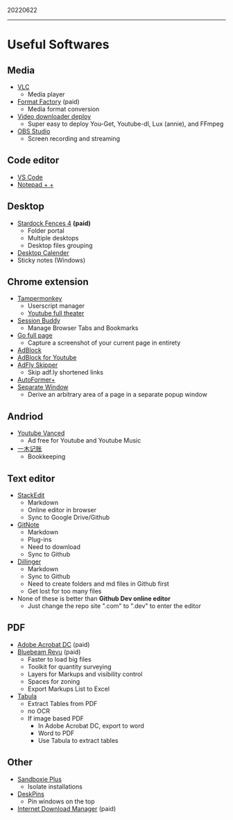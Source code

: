 ﻿20220622

---

# Useful Softwares

## Media 
- [VLC](https://www.videolan.org/vlc/) 
	- Media player
- [Format Factory](http://www.pcfreetime.com/) (paid)
	- Media format conversion
- [Video downloader deploy](https://github.com/LussacZheng/video-downloader-deploy)
	- Super easy to deploy You-Get, Youtube-dl, Lux (annie), and FFmpeg
- [OBS Studio](https://obsproject.com/)
	- Screen  recording and streaming

## Code editor
- [VS Code](https://code.visualstudio.com/) 
- [Notepad + +](https://notepad-plus-plus.org/downloads/) 

## Desktop
- [Stardock Fences 4](https://www.stardock.com/products/fences/) **(paid)**
	- Folder portal
	- Multiple desktops
	- Desktop files grouping
- [Desktop Calender](http://chs.desktopcal.com/chs/) 
- Sticky notes (Windows)

## Chrome extension
- [Tampermonkey](https://chrome.google.com/webstore/detail/tampermonkey/dhdgffkkebhmkfjojejmpbldmpobfkfo?hl=en)
	- Userscript manager
	- [Youtube full theater](chrome-extension://dhdgffkkebhmkfjojejmpbldmpobfkfo/options.html#nav=79f43e5c-071a-43fa-8753-c4d970b535a7+editor)
- [Session Buddy](https://chrome.google.com/webstore/detail/session-buddy/edacconmaakjimmfgnblocblbcdcpbko?hl=en)
	- Manage Browser Tabs and Bookmarks
- [Go full page](https://chrome.google.com/webstore/detail/gofullpage-full-page-scre/fdpohaocaechififmbbbbbknoalclacl?hl=en)
	- Capture a screenshot of your current page in entirety
- [AdBlock](https://chrome.google.com/webstore/detail/adblock-%E2%80%94-best-ad-blocker/gighmmpiobklfepjocnamgkkbiglidom?hl=en)
- [AdBlock for Youtube](https://chrome.google.com/webstore/detail/adblock-for-youtube/cmedhionkhpnakcndndgjdbohmhepckk?hl=en)
- [AdFly Skipper](https://chrome.google.com/webstore/detail/adfly-skipper/obnfifcganohemahpomajbhocfkdgmjb?hl=en)
	- Skip adf.ly shortened links
- [AutoFormer+](https://chrome.google.com/webstore/detail/autoformer+/cjefgijpbofijpnfpncbjajignkcbbod?hl=en)
- [Separate Window](https://chrome.google.com/webstore/detail/separate-window/cbgkkbaghihhnaeabfcmmglhnfkfnpon?hl=en)
	- Derive an arbitrary area of a page in a separate popup window

## Andriod
- [Youtube Vanced](https://vancedapp.com/)
	- Ad free for Youtube and Youtube Music
- [一木记账](https://www.yimuapp.com/)
	- Bookkeeping

## Text editor
- [StackEdit](https://stackedit.io/)
	- Markdown
	- Online editor in browser
	- Sync to Google Drive/Github
- [GitNote](https://gitnoteapp.com/)
	- Markdown
	- Plug-ins
	- Need to download
	- Sync to Github
- [Dillinger](https://dillinger.io/)
	- Markdown
	- Sync to Github
	- Need to create folders and md files in Github first
	- Get lost for too many files
- None of these is better than **Github Dev online editor**
	- Just change the repo site ".com" to ".dev" to enter the editor

## PDF
- [Adobe Acrobat DC](https://www.adobe.com/acrobat.html) (paid)
- [Bluebeam Revu](https://www.bluebeam.com/) (paid)
	- Faster to load big files
	- Toolkit for quantity surveying
	- Layers for Markups and visibility control
	- Spaces for zoning
	- Export Markups List to Excel
- [Tabula](https://tabula.technology/)
	- Extract Tables from PDF
	- no OCR
	- If image based PDF
		- In Adobe Acrobat DC, export to word
		- Word to PDF
		- Use Tabula to extract tables

## Other
- [Sandboxie Plus](https://sandboxie-plus.com/)
	- Isolate installations
- [DeskPins](https://deskpins.en.softonic.com/?utm_source=SEM&utm_medium=paid&utm_campaign=EN_UK_DSA&gclid=CjwKCAjwo8-SBhAlEiwAopc9W7lP_mWzDToEXVM-e5EW_ChIrwKwaBTx4JPv1hVGRNXbTHCwRpFFChoCK2EQAvD_BwE)
	- Pin windows on the top
- [Internet Download Manager](https://www.internetdownloadmanager.com/) (paid)

